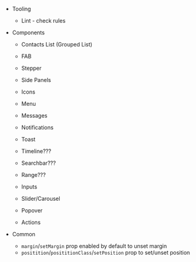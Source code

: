 - Tooling

  - Lint - check rules

- Components

  - Contacts List (Grouped List)
  - FAB
  - Stepper
  - Side Panels
  - Icons
  - Menu
  - Messages
  - Notifications
  - Toast
  - Timeline???

  - Searchbar???
  - Range???
  - Inputs
  - Slider/Carousel
  - Popover
  - Actions

- Common
  - `margin`/`setMargin` prop enabled by default to unset margin
  - `positition`/`posititionClass`/`setPosition` prop to set/unset position
